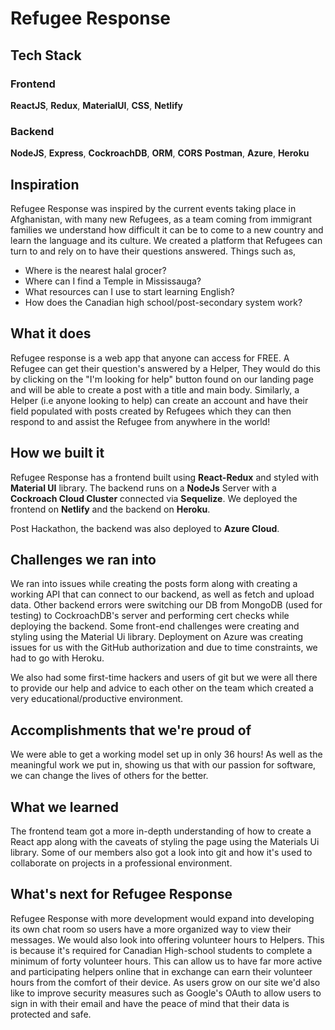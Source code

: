 # Refugee Response

## Tech Stack 

### Frontend

**ReactJS**, **Redux**, **MaterialUI**, **CSS**, **Netlify**
### Backend

**NodeJS**, **Express**, **CockroachDB**, **ORM**, **CORS** **Postman**, **Azure**, **Heroku**

## Inspiration
Refugee Response was inspired by the current events taking place in Afghanistan, with many new Refugees, as a team coming from immigrant families we understand how difficult it can be to come to a new country and learn the language and its culture. We created a platform that Refugees can turn to and rely on to have their questions answered. Things such as,

- Where is the nearest halal grocer?
- Where can I find a Temple in Mississauga?
- What resources can I use to start learning English?
- How does the Canadian high school/post-secondary system work?

## What it does
Refugee response is a web app that anyone can access for FREE. A Refugee can get their question's answered by a Helper, They would do this by clicking on the "I'm looking for help" button found on our landing page and will be able to create a post with a title and main body. Similarly, a Helper (i.e anyone looking to help) can create an account and have their field populated with posts created by Refugees which they can then respond to and assist the Refugee from anywhere in the world!

## How we built it
Refugee Response has a frontend built using **React-Redux** and styled with **Material UI** library. The backend runs on a **NodeJs** Server with a **Cockroach Cloud Cluster** connected via **Sequelize**. We deployed the frontend on **Netlify** and the backend on **Heroku**.

Post Hackathon, the backend was also deployed to **Azure Cloud**.

## Challenges we ran into
We ran into issues while creating the posts form along with creating a working API that can connect to our backend, as well as fetch and upload data. Other backend errors were switching our DB from MongoDB (used for testing) to CockroachDB's server and performing cert checks while deploying the backend. Some front-end challenges were creating and styling using the Material Ui library. Deployment on Azure was creating issues for us with the GitHub authorization and due to time constraints, we had to go with Heroku.

We also had some first-time hackers and users of git but we were all there to provide our help and advice to each other on the team which created a very educational/productive environment.

## Accomplishments that we're proud of
We were able to get a working model set up in only 36 hours! As well as the meaningful work we put in, showing us that with our passion for software, we can change the lives of others for the better.

## What we learned
The frontend team got a more in-depth understanding of how to create a React app along with the caveats of styling the page using the Materials Ui library. Some of our members also got a look into git and how it's used to collaborate on projects in a professional environment.

## What's next for Refugee Response
Refugee Response with more development would expand into developing its own chat room so users have a more organized way to view their messages. We would also look into offering volunteer hours to Helpers. This is because it's required for Canadian High-school students to complete a minimum of forty volunteer hours. This can allow us to have far more active and participating helpers online that in exchange can earn their volunteer hours from the comfort of their device. As users grow on our site we'd also like to improve security measures such as Google's OAuth to allow users to sign in with their email and have the peace of mind that their data is protected and safe.
